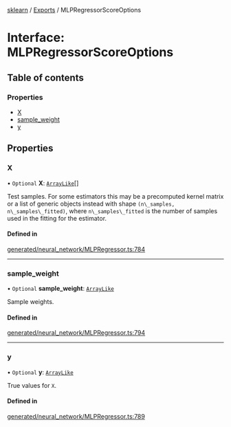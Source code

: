 [sklearn](../readme.md) / [Exports](../modules.md) / MLPRegressorScoreOptions

# Interface: MLPRegressorScoreOptions

## Table of contents

### Properties

- [X](MLPRegressorScoreOptions.md#x)
- [sample\_weight](MLPRegressorScoreOptions.md#sample_weight)
- [y](MLPRegressorScoreOptions.md#y)

## Properties

### X

• `Optional` **X**: [`ArrayLike`](../modules.md#arraylike)[]

Test samples. For some estimators this may be a precomputed kernel matrix or a list of generic objects instead with shape `(n\_samples, n\_samples\_fitted)`, where `n\_samples\_fitted` is the number of samples used in the fitting for the estimator.

#### Defined in

[generated/neural_network/MLPRegressor.ts:784](https://github.com/transitive-bullshit/scikit-learn-ts/blob/367336a/packages/sklearn/src/generated/neural_network/MLPRegressor.ts#L784)

___

### sample\_weight

• `Optional` **sample\_weight**: [`ArrayLike`](../modules.md#arraylike)

Sample weights.

#### Defined in

[generated/neural_network/MLPRegressor.ts:794](https://github.com/transitive-bullshit/scikit-learn-ts/blob/367336a/packages/sklearn/src/generated/neural_network/MLPRegressor.ts#L794)

___

### y

• `Optional` **y**: [`ArrayLike`](../modules.md#arraylike)

True values for `X`.

#### Defined in

[generated/neural_network/MLPRegressor.ts:789](https://github.com/transitive-bullshit/scikit-learn-ts/blob/367336a/packages/sklearn/src/generated/neural_network/MLPRegressor.ts#L789)
